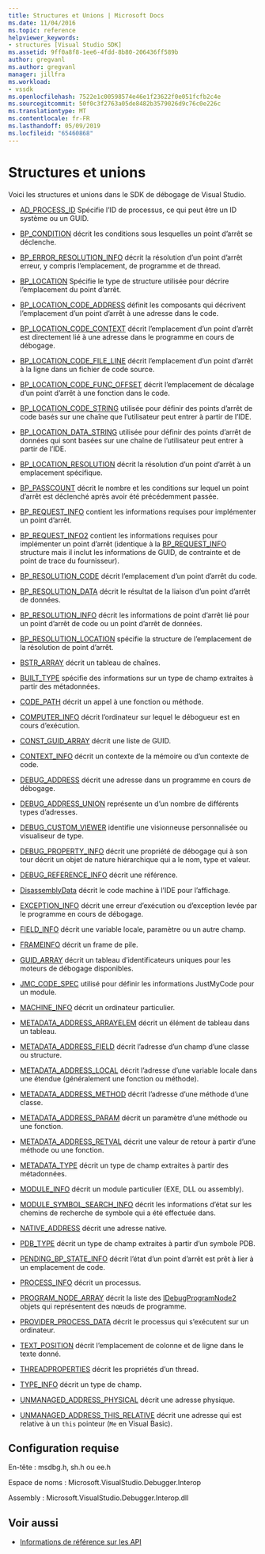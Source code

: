 ```yaml
---
title: Structures et Unions | Microsoft Docs
ms.date: 11/04/2016
ms.topic: reference
helpviewer_keywords:
- structures [Visual Studio SDK]
ms.assetid: 9ff0a8f8-1ee6-4fdd-8b80-206436ff589b
author: gregvanl
ms.author: gregvanl
manager: jillfra
ms.workload:
- vssdk
ms.openlocfilehash: 7522e1c00598574e46e1f23622f0e051fcfb2c4e
ms.sourcegitcommit: 50f0c3f2763a05de8482b3579026d9c76c0e226c
ms.translationtype: MT
ms.contentlocale: fr-FR
ms.lasthandoff: 05/09/2019
ms.locfileid: "65460868"
---
```

# <a name="structures-and-unions"></a>Structures et unions
Voici les structures et unions dans le SDK de débogage de Visual Studio.

- [AD_PROCESS_ID](../../../extensibility/debugger/reference/ad-process-id.md) Spécifie l’ID de processus, ce qui peut être un ID système ou un GUID.

- [BP_CONDITION](../../../extensibility/debugger/reference/bp-condition.md) décrit les conditions sous lesquelles un point d’arrêt se déclenche.

- [BP_ERROR_RESOLUTION_INFO](../../../extensibility/debugger/reference/bp-error-resolution-info.md) décrit la résolution d’un point d’arrêt erreur, y compris l’emplacement, de programme et de thread.

- [BP_LOCATION](../../../extensibility/debugger/reference/bp-location.md) Spécifie le type de structure utilisée pour décrire l’emplacement du point d’arrêt.

- [BP_LOCATION_CODE_ADDRESS](../../../extensibility/debugger/reference/bp-location-code-address.md) définit les composants qui décrivent l’emplacement d’un point d’arrêt à une adresse dans le code.

- [BP_LOCATION_CODE_CONTEXT](../../../extensibility/debugger/reference/bp-location-code-context.md) décrit l’emplacement d’un point d’arrêt est directement lié à une adresse dans le programme en cours de débogage.

- [BP_LOCATION_CODE_FILE_LINE](../../../extensibility/debugger/reference/bp-location-code-file-line.md) décrit l’emplacement d’un point d’arrêt à la ligne dans un fichier de code source.

- [BP_LOCATION_CODE_FUNC_OFFSET](../../../extensibility/debugger/reference/bp-location-code-func-offset.md) décrit l’emplacement de décalage d’un point d’arrêt à une fonction dans le code.

- [BP_LOCATION_CODE_STRING](../../../extensibility/debugger/reference/bp-location-code-string.md) utilisée pour définir des points d’arrêt de code basés sur une chaîne que l’utilisateur peut entrer à partir de l’IDE.

- [BP_LOCATION_DATA_STRING](../../../extensibility/debugger/reference/bp-location-data-string.md) utilisée pour définir des points d’arrêt de données qui sont basées sur une chaîne de l’utilisateur peut entrer à partir de l’IDE.

- [BP_LOCATION_RESOLUTION](../../../extensibility/debugger/reference/bp-location-resolution.md) décrit la résolution d’un point d’arrêt à un emplacement spécifique.

- [BP_PASSCOUNT](../../../extensibility/debugger/reference/bp-passcount.md) décrit le nombre et les conditions sur lequel un point d’arrêt est déclenché après avoir été précédemment passée.

- [BP_REQUEST_INFO](../../../extensibility/debugger/reference/bp-request-info.md) contient les informations requises pour implémenter un point d’arrêt.

- [BP_REQUEST_INFO2](../../../extensibility/debugger/reference/bp-request-info2.md) contient les informations requises pour implémenter un point d’arrêt (identique à la [BP_REQUEST_INFO](../../../extensibility/debugger/reference/bp-request-info.md) structure mais il inclut les informations de GUID, de contrainte et de point de trace du fournisseur).

- [BP_RESOLUTION_CODE](../../../extensibility/debugger/reference/bp-resolution-code.md) décrit l’emplacement d’un point d’arrêt du code.

- [BP_RESOLUTION_DATA](../../../extensibility/debugger/reference/bp-resolution-data.md) décrit le résultat de la liaison d’un point d’arrêt de données.

- [BP_RESOLUTION_INFO](../../../extensibility/debugger/reference/bp-resolution-info.md) décrit les informations de point d’arrêt lié pour un point d’arrêt de code ou un point d’arrêt de données.

- [BP_RESOLUTION_LOCATION](../../../extensibility/debugger/reference/bp-resolution-location.md) spécifie la structure de l’emplacement de la résolution de point d’arrêt.

- [BSTR_ARRAY](../../../extensibility/debugger/reference/bstr-array.md) décrit un tableau de chaînes.

- [BUILT_TYPE](../../../extensibility/debugger/reference/built-type.md) spécifie des informations sur un type de champ extraites à partir des métadonnées.

- [CODE_PATH](../../../extensibility/debugger/reference/code-path.md) décrit un appel à une fonction ou méthode.

- [COMPUTER_INFO](../../../extensibility/debugger/reference/computer-info.md) décrit l’ordinateur sur lequel le débogueur est en cours d’exécution.

- [CONST_GUID_ARRAY](../../../extensibility/debugger/reference/const-guid-array.md) décrit une liste de GUID.

- [CONTEXT_INFO](../../../extensibility/debugger/reference/context-info.md) décrit un contexte de la mémoire ou d’un contexte de code.

- [DEBUG_ADDRESS](../../../extensibility/debugger/reference/debug-address.md) décrit une adresse dans un programme en cours de débogage.

- [DEBUG_ADDRESS_UNION](../../../extensibility/debugger/reference/debug-address-union.md) représente un d’un nombre de différents types d’adresses.

- [DEBUG_CUSTOM_VIEWER](../../../extensibility/debugger/reference/debug-custom-viewer.md) identifie une visionneuse personnalisée ou visualiseur de type.

- [DEBUG_PROPERTY_INFO](../../../extensibility/debugger/reference/debug-property-info.md) décrit une propriété de débogage qui à son tour décrit un objet de nature hiérarchique qui a le nom, type et valeur.

- [DEBUG_REFERENCE_INFO](../../../extensibility/debugger/reference/debug-reference-info.md) décrit une référence.

- [DisassemblyData](../../../extensibility/debugger/reference/disassemblydata.md) décrit le code machine à l’IDE pour l’affichage.

- [EXCEPTION_INFO](../../../extensibility/debugger/reference/exception-info.md) décrit une erreur d’exécution ou d’exception levée par le programme en cours de débogage.

- [FIELD_INFO](../../../extensibility/debugger/reference/field-info.md) décrit une variable locale, paramètre ou un autre champ.

- [FRAMEINFO](../../../extensibility/debugger/reference/frameinfo.md) décrit un frame de pile.

- [GUID_ARRAY](../../../extensibility/debugger/reference/guid-array.md) décrit un tableau d’identificateurs uniques pour les moteurs de débogage disponibles.

- [JMC_CODE_SPEC](../../../extensibility/debugger/reference/jmc-code-spec.md) utilisé pour définir les informations JustMyCode pour un module.

- [MACHINE_INFO](../../../extensibility/debugger/reference/machine-info.md) décrit un ordinateur particulier.

- [METADATA_ADDRESS_ARRAYELEM](../../../extensibility/debugger/reference/metadata-address-arrayelem.md) décrit un élément de tableau dans un tableau.

- [METADATA_ADDRESS_FIELD](../../../extensibility/debugger/reference/metadata-address-field.md) décrit l’adresse d’un champ d’une classe ou structure.

- [METADATA_ADDRESS_LOCAL](../../../extensibility/debugger/reference/metadata-address-local.md) décrit l’adresse d’une variable locale dans une étendue (généralement une fonction ou méthode).

- [METADATA_ADDRESS_METHOD](../../../extensibility/debugger/reference/metadata-address-method.md) décrit l’adresse d’une méthode d’une classe.

- [METADATA_ADDRESS_PARAM](../../../extensibility/debugger/reference/metadata-address-param.md) décrit un paramètre d’une méthode ou une fonction.

- [METADATA_ADDRESS_RETVAL](../../../extensibility/debugger/reference/metadata-address-retval.md) décrit une valeur de retour à partir d’une méthode ou une fonction.

- [METADATA_TYPE](../../../extensibility/debugger/reference/metadata-type.md) décrit un type de champ extraites à partir des métadonnées.

- [MODULE_INFO](../../../extensibility/debugger/reference/module-info.md) décrit un module particulier (EXE, DLL ou assembly).

- [MODULE_SYMBOL_SEARCH_INFO](../../../extensibility/debugger/reference/module-symbol-search-info.md) décrit les informations d’état sur les chemins de recherche de symbole qui a été effectuée dans.

- [NATIVE_ADDRESS](../../../extensibility/debugger/reference/native-address.md) décrit une adresse native.

- [PDB_TYPE](../../../extensibility/debugger/reference/pdb-type.md) décrit un type de champ extraites à partir d’un symbole PDB.

- [PENDING_BP_STATE_INFO](../../../extensibility/debugger/reference/pending-bp-state-info.md) décrit l’état d’un point d’arrêt est prêt à lier à un emplacement de code.

- [PROCESS_INFO](../../../extensibility/debugger/reference/process-info.md) décrit un processus.

- [PROGRAM_NODE_ARRAY](../../../extensibility/debugger/reference/program-node-array.md) décrit la liste des [IDebugProgramNode2](../../../extensibility/debugger/reference/idebugprogramnode2.md) objets qui représentent des nœuds de programme.

- [PROVIDER_PROCESS_DATA](../../../extensibility/debugger/reference/provider-process-data.md) décrit le processus qui s’exécutent sur un ordinateur.

- [TEXT_POSITION](../../../extensibility/debugger/reference/text-position.md) décrit l’emplacement de colonne et de ligne dans le texte donné.

- [THREADPROPERTIES](../../../extensibility/debugger/reference/threadproperties.md) décrit les propriétés d’un thread.

- [TYPE_INFO](../../../extensibility/debugger/reference/type-info.md) décrit un type de champ.

- [UNMANAGED_ADDRESS_PHYSICAL](../../../extensibility/debugger/reference/unmanaged-address-physical.md) décrit une adresse physique.

- [UNMANAGED_ADDRESS_THIS_RELATIVE](../../../extensibility/debugger/reference/unmanaged-address-this-relative.md) décrit une adresse qui est relative à un `this` pointeur (`Me` en Visual Basic).

## <a name="requirements"></a>Configuration requise
 En-tête : msdbg.h, sh.h ou ee.h

 Espace de noms : Microsoft.VisualStudio.Debugger.Interop

 Assembly : Microsoft.VisualStudio.Debugger.Interop.dll

## <a name="see-also"></a>Voir aussi
- [Informations de référence sur les API](../../../extensibility/debugger/reference/api-reference-visual-studio-debugging.md)